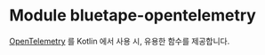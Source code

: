 # Module bluetape-opentelemetry

[OpenTelemetry](https://opentelemetry.io/) 를 Kotlin 에서 사용 시, 유용한 함수를 제공합니다.
